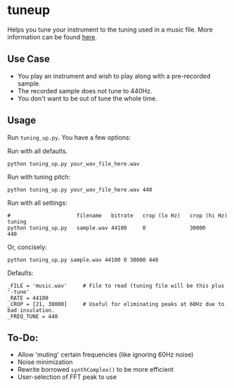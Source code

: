 tuneup
======

Helps you tune your instrument to the tuning used in a music file. More information can be found [here](http://j6m8.wordpress.com/2014/03/09/its-not-always-440/).

## Use Case
- You play an instrument and wish to play along with a pre-recorded sample.
- The recorded sample does not tune to 440Hz.
- You don't want to be out of tune the whole time.

## Usage
Run `tuning_up.py`. You have a few options:

Run with all defaults.

    python tuning_up.py your_wav_file_here.wav

Run with tuning pitch:

    python tuning_up.py your_wav_file_here.wav 440
    
Run with all settings:

    #                     filename   bitrate   crop (lo Hz)   crop (hi Hz)   tuning
    python tuning_up.py   sample.wav 44100     0              30000          440
    
Or, concisely:

    python tuning_up.py sample.wav 44100 0 30000 440
    
Defaults:
    
    _FILE = 'music.wav'     # File to read (tuning file will be this plus '-tune'
    _RATE = 44100
    _CROP = [21, 30000]     # Useful for eliminating peaks at 60Hz due to bad insulation.
    _FREQ_TUNE = 440
    
## To-Do:
- Allow 'muting' certain frequencies (like ignoring 60Hz noise)
- Noise minimization
- Rewrite borrowed `synthComplex()` to be more efficient
- User-selection of FFT peak to use
    

